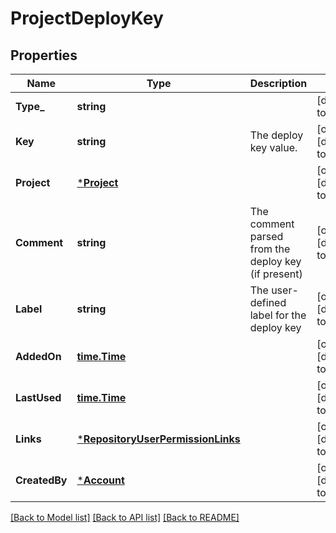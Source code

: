# ProjectDeployKey

## Properties
Name | Type | Description | Notes
------------ | ------------- | ------------- | -------------
**Type_** | **string** |  | [default to null]
**Key** | **string** | The deploy key value. | [optional] [default to null]
**Project** | [***Project**](project.md) |  | [optional] [default to null]
**Comment** | **string** | The comment parsed from the deploy key (if present) | [optional] [default to null]
**Label** | **string** | The user-defined label for the deploy key | [optional] [default to null]
**AddedOn** | [**time.Time**](time.Time.md) |  | [optional] [default to null]
**LastUsed** | [**time.Time**](time.Time.md) |  | [optional] [default to null]
**Links** | [***RepositoryUserPermissionLinks**](repository_user_permission_links.md) |  | [optional] [default to null]
**CreatedBy** | [***Account**](account.md) |  | [optional] [default to null]

[[Back to Model list]](../README.md#documentation-for-models) [[Back to API list]](../README.md#documentation-for-api-endpoints) [[Back to README]](../README.md)

